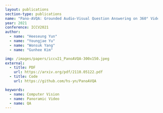 ```yaml
---
layout: publications
section-type: publications
name: "Pano-AVQA: Grounded Audio-Visual Question Answering on 360° Videos"
year: 2021
conference: ICCV2021
author:
  - name: "Heeseung Yun"
  - name: "Youngjae Yu"
  - name: "Wonsuk Yang"
  - name: "Gunhee Kim"

img: /images/papers/iccv21_PanoAVQA-300x150.jpeg
external:
  - title: PDF
    url: https://arxiv.org/pdf/2110.05122.pdf
  - title: Code
    url: https://github.com/hs-yn/PanoAVQA

keywords:
  - name: Computer Vision
  - name: Panoramic Video
  - name: QA
---
```



